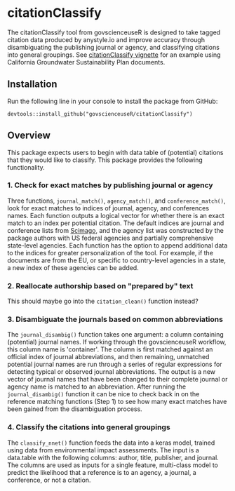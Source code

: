 # citationClassify

The citationClassify tool from govscienceuseR is designed to take tagged citation data produced by anystyle.io and improve accuracy through disambiguating the publishing journal or agency, and classifying citations into general groupings. See [citationClassify vignette](http://htmlpreview.github.io/?https://github.com/govscienceuseR/citationClassify/blob/master/vignettes/sgma.html) for an example using California Groundwater Sustainability Plan documents.

## Installation  

Run the following line in your console to install the package from GitHub:  
```
devtools::install_github("govscienceuseR/citationClassify")
```

## Overview  

This package expects users to begin with data table of (potential) citations that they would like to classify. This package provides the following functionality. 

### 1. Check for exact matches by publishing journal or agency  

Three functions, `journal_match()`, `agency_match()`, and `conference_match()`, look for exact matches to indices of journal, agency, and conferences names. Each function outputs a logical vector for whether there is an exact match to an index per potential citation. The default indices are journal and conference lists from [Scimago](https://rdrr.io/github/ikashnitsky/sjrdata/man/sjr_journals.html), and the agency list was constructed by the package authors with US federal agencies and partially comprehensive state-level agencies. Each function has the option to append additional data to the indices for greater personalization of the tool. For example, if the documents are from the EU, or specific to country-level agencies in a state, a new index of these agencies can be added. 

### 2. Reallocate authorship based on "prepared by" text  

This should maybe go into the `citation_clean()` function instead?

### 3. Disambiguate the journals based on common abbreviations   

The `journal_disambig()` function takes one argument: a column containing (potential) journal names. If working through the govscienceuseR workflow, this column name is 'container'. The column is first matched against an official index of journal abbreviations, and then remaining, unmatched potential journal names are run through a series of regular expressions for detecting typical or observed journal abbreviations. The output is a new vector of journal names that have been changed to their complete journal or agency name is matched to an abbreviation. After running the `journal_disambig()` function it can be nice to check back in on the reference matching functions (Step 1) to see how many exact matches have been gained from the disambiguation process.  

### 4. Classify the citations into general groupings  

The `classify_nnet()` function feeds the data into a keras model, trained using data from environmental impact assessments. The input is a data.table with the following columns: author, title, publisher, and journal. The columns are used as inputs for a single feature, multi-class model to predict the likelihood that a reference is to an agency, a journal, a conference, or not a citation.  




